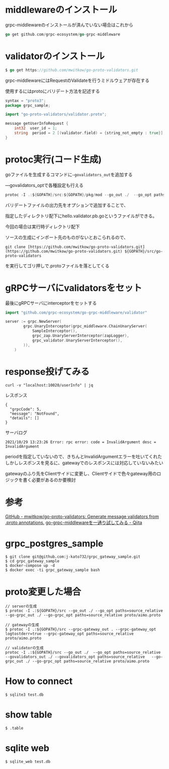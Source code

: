 # middlewareのインストール

grpc-middlewareのインストールが済んでいない場合はこれから

```go
go get github.com/grpc-ecosystem/go-grpc-middleware
```

# validatorのインストール

```go
$ go get https://github.com/mwitkow/go-proto-validators.git
```


grpc-middlewareにはRequestのValidateを行うミドルウェアが存在する

使用するにはprotoにバリデート方法を記述する

```go
syntax = "proto3";
package grpc_sample;

import "go-proto-validators/validator.proto";

message getUserInfoRequest {
    int32  user_id = 1; 
    string  period = 2 [(validator.field) = {string_not_empty : true}];
}
```

# protoc実行(コード生成)
goファイルを生成するコマンドに`—govalidators_out`を追加する

—govalidators_optで各種設定も行える

```go
protoc -I .:${GOPATH}/src:${GOPATH}/pkg/mod --go_out ./  --go_opt paths=source_relative  --govalidators_out ./ --govalidators_opt paths=source_relative   --go-grpc_out ./ --go-grpc_opt paths=source_relative proto/aimo.proto
```

バリデートファイルの出力先をオプションで追加することで、

指定したディレクトリ配下にhello.validator.pb.goというファイルができる。

今回の場合は実行時ディレクトリ配下

ソースの生成にインポート先のものがないとおこられるので、

`git clone [https://github.com/mwitkow/go-proto-validators.git](https://github.com/mwitkow/go-proto-validators.git) ${GOPATH}/src/go-proto-validators`

を実行してゴリ押しで.protoファイルを落としてくる

# gRPCサーバにvalidatorsをセット
最後にgRPCサーバにinterceptorをセットする

```go
import "github.com/grpc-ecosystem/go-grpc-middleware/validator"
```

```go
server := grpc.NewServer(
		grpc.UnaryInterceptor(grpc_middleware.ChainUnaryServer(
			SampleInterceptor(),
			grpc_zap.UnaryServerInterceptor(zapLogger),
			grpc_validator.UnaryServerInterceptor(),
		)),
	)
```

# response投げてみる
```
curl -v "localhost:10020/userInfo" | jq
```
レスポンス
```
{
  "grpcCode": 5,
  "message": "NotFound",
  "details": []
}
```

サーバログ
```
2021/10/29 13:23:26 Error: rpc error: code = InvalidArgument desc = InvalidArgument
```

periodを指定していないので、きちんとInvalidArgumentエラーを吐いてくれた
しかしレスポンスを見るに、gatewayでのレスポンスには対応していないみたい

gatewayのふり先をClientサイドに変更し、Clientサイドで色々gateway用のロジックを書く必要があるのか要検討
# 参考

[GitHub - mwitkow/go-proto-validators: Generate message validators from .proto annotations.](https://github.com/mwitkow/go-proto-validators)
[go-grpc-middlewareを一通り試してみる - Qiita](https://qiita.com/Morix1500/items/7a20d76a931af68d860d#grpc_validator)


# grpc_postgres_sample
```
$ git clone git@github.com:j-kato732/grpc_gateway_sample.git
$ cd grpc_gateway_sample
$ docker-compose up -d
$ docker exec -ti grpc_gateway_sample bash
```
# proto変更した場合
```
// serverの生成
$ protoc -I .:${GOPATH}/src --go_out ./ --go_opt paths=source_relative     --go-grpc_out ./ --go-grpc_opt paths=source_relative proto/aimo.proto
```
```
// gatewayの生成
$ protoc -I .:${GOPATH}/src --grpc-gateway_out . --grpc-gateway_opt logtostderr=true --grpc-gateway_opt paths=source_relative proto/aimo.proto
```
```
// validatorの生成
protoc -I .:${GOPATH}/src --go_out ./  --go_opt paths=source_relative  --govalidators_out ./ --govalidators_opt paths=source_relative   --go-grpc_out ./ --go-grpc_opt paths=source_relative proto/aimo.proto
```

# How to connect
```
$ sqlite3 test.db 
```
# show table
```
$ .table
```

# sqlite web
```
$ sqlite_web test.db
```
